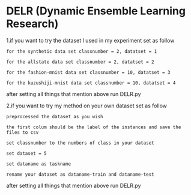 # DELR (Dynamic Ensemble Learning Research)

1.if you want to try the dataset I used in my experiment set as follow

    for the synthetic data set classnumber = 2, datatset = 1
  
    for the allstate data set classnumber = 2, datatset = 2
  
    for the fashion-mnist data set classnumber = 10, datatset = 3
  
    for the kuzushiji-mnist data set classnumber = 10, datatset = 4
  
after setting all things that mention above run DELR.py

2.if you want to try my method on your own dataset set as follow

    preprocessed the dataset as you wish 
    
    the first colum should be the label of the instances and save the files to csv 
    
    set classnumber to the numbers of class in your dataset
    
    set dataset = 5
    
    set dataname as taskname
    
    rename your dataset as dataname-train and dataname-test
    
after setting all things that mention above run DELR.py

